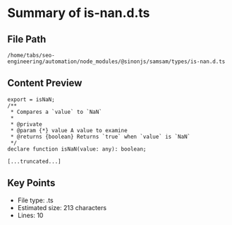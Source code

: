 # Summary of is-nan.d.ts
  
## File Path
`/home/tabs/seo-engineering/automation/node_modules/@sinonjs/samsam/types/is-nan.d.ts`

## Content Preview
```
export = isNaN;
/**
 * Compares a `value` to `NaN`
 *
 * @private
 * @param {*} value A value to examine
 * @returns {boolean} Returns `true` when `value` is `NaN`
 */
declare function isNaN(value: any): boolean;

[...truncated...]
```

## Key Points
- File type: .ts
- Estimated size: 213 characters
- Lines: 10
